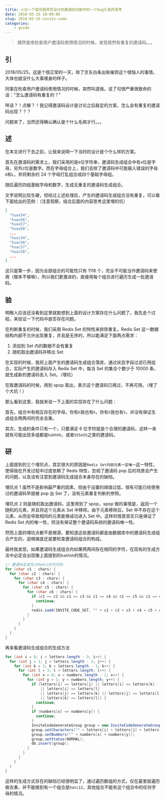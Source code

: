 ```yaml
---
title: 小记一个菜鸟程序员设计的邀请码功能中的一个bug引发的思考
date: 2018-05-25 10:00:00
slug: 2018-05-25-invite-code
categories:
    - guide
---
```


> 偶然查库检查用户邀请码使用情况的时候，发现居然有重复的邀请码。。。

## 引

2018/05/25，这是个很正常的一天，除了京东白条出账催债这个很恼人的事情，大体也就没什么大事缠身的样子。

同事在检查用户邀请码使用情况的时候，突然叫道我，说了句很严重很致命的话："怎么邀请码有重复的？"

咩话？！点解？！我记得邀请码设计是讨论之后敲定的方案，怎么会有重复的邀请码出现？？？

问题来了，当然还得确认确认是个什么毛病才行。。。

## 述

在本文进行下去之前，让我来说明一下当时的设计是个什么样的方案。

首先在邀请码的需求上，我们采用的是`6`位字符串，邀请码生成组合中有`4`位是字母，另外`2`位是数字。而在字母组合上，我们去除了邀请码中可能输入错误的字母`O`和`L`，并将剩余的 24 个字母打乱组合成四个基础字母组。

随后遍历四组基础字母和数字，生成无重复的邀请码生成组合。

文字说明比较生硬，但经过上述处理后，产生的邀请码生成组合没有重复，可以看下面给出的范例：（注意观察，结合后面的内容思考这里埋的坑）

```json
[
  "huax54",
  "huax56",
  "huax57",
  "huax58",
  ...
  "huac54",
  "huac56",
  "huac57",
  "huac58",
  ...
]
```

这只是第一步，因为全部组合的可能性只有 1118 个，完全不可能当作邀请码来使用（根本不够嘛），所以我们更激进的，直接用每个组合进行遍历生成一批邀请码。

## 验

明眼人应该还没看到这里就能想到上面的设计方案存在什么问题了，我先走个过程，来验证一下代码中是否存在问题。

在判断重复的时候，我们采用 Redis Set 的特性来排除重复。Redis Set 这一数据结构内部不允许出现重复，并且是无序的，所以能满足下面两点需求：

1. 添加到 Set 内的数据不会有重复
2. 随机取出邀请码并移出 Set

在实现的时候，我将上面产生的邀请码生成组合落库，通过状态字段过滤已用组合，实际产生的邀请码存入 Redis Set 中，每当 Set 的集合个数少于 10000 条，就生成新的邀请码丢入 Set。（埋坑）

在取邀请码的时候，用到 spop 取出，表示这个邀请码已用过，不再可用。（埋了个大坑！）

那么看到这里，我就来说一下上面的实现存在了什么问题：

首先，组合中有相互存在的字母，你有`h`我也有`h`，你有`5`我也有`5`，并没有保证生成组合两两间的完全去重。

其次，生成的条件只有一个，只要满足 6 位字符就是个合理的邀请码，这样一来就有可能出现多组都是`hahhhh`，或者`555e55`之类的邀请码。

## 研

上面提到的三个埋坑点，其实很大的原因是`Redis Set内部元素一定唯一`这一特性，使得我在开发过程中过度依赖了 Redis 特性，忽视了邀请码 pop 后的场景会产生的问题，以及没有注意到邀请码生成组合本身存在的缺陷。

埋坑点 1 虽然不是影响最严重的因素，但由于设置的阈值过低，很有可能已经使用过的邀请码早就被 pop 出 Set 了，没有元素重复判断的参照。

埋坑点 2 则是随机取出邀请码，这里用到了 spop，spop 做的事情是，返回一个随机的元素，并且将这个元素从 Set 中移除。由于元素移除后，Set 中不存在这个元素，从而会导致相同的元素能够成功进入 Set 中。这样的情景其实只是保证了 Redis Set 内的唯一性，但没有保证整个邀请码系统的邀请码唯一性。

然而上面的埋坑点都不是根源，要知道这些邀请码都是由数据库中的邀请码生成组合产生的，追根揭底还是要检查邀请码组合的构成。

最终我发现，如果邀请码生成组合内如果两两间存在相同的字符，在现有的生成方法中必定会出现像上面提到的`hahhhh`的情况。

```java
// 邀请码生成写入Redis的为代码
for (char c1 : chars) {
  for (char c2 : chars) {
    for (char c3 : chars) {
      for (char c4 : chars) {
        for (char c5 : chars) {
          for (char c6 : chars) {
            if (c1 == c2 && c1 == c3 && c1 == c4 && c1 == c5 && c1 == c6) {
              continue;
            }
            redis.sadd(INVITE_CODE_SET, "" + c1 + c2 + c3 + c4 + c5 + c6);
          }
        }
      }
    }
  }
}
```

再来看邀请码生成组合的生成方法

```java
for (int i = 0; i < letters.length - 3; i++) {
  for (int j = 1; j < letters.length - 2; j++) {
    for (int k = 2; k < letters.length - 1; k++) {
      for (int l = 3; l < letters.length; l++) {
        for (int x = 0; x < numbers.length - 1; x++) {
          for (int y = 1; y < numbers.length; y++) {
            if (letters[i] == letters[j] || letters[i] == letters[k]
                || letters[i] == letters[l]
                || letters[j] == letters[k] || letters[j] == letters[l]
                || letters[k] == letters[l]) {
              continue;
            }
            if (numbers[x] == numbers[y]) {
              continue;
            }
            InviteCodeGenerateGroup group = new InviteCodeGenerateGroup();
            group.setCharacters("" + letters[i] + letters[j] + letters[k] + letters[l]);
            group.setNumbers("" + numbers[x] + numbers[y]);
            group.setStatus(NORMAL);
            db.insert(group);
          }
        }
      }
    }
  }
}
```

这样的生成方式存在的缺陷已经很明显了，通过遍历数组的方式，仅在最里层遍历做去重，并不能做到有一个组合是`hatc12`，其他组合不能有这个组合中的任何字母的情况。
